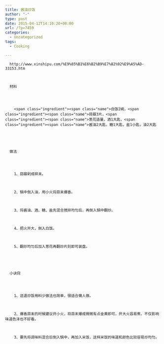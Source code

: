 ```yaml
---
title: 酱油炒饭
author: "-"
type: post
date: 2015-04-12T14:10:20+00:00
url: /?p=7459
categories:
  - Uncategorized
tags:
  - Cooking

---
```


  <div class="dl clearfix 
	                  	">
     
    
    
      http://www.xinshipu.com/%E9%85%B1%E6%B2%B9%E7%82%92%E9%A5%AD-33153.htm
    
    
    
      材料
    
    
    
      
        <span class="ingredient"><span class="name">白饭2碗，<span class="ingredient"><span class="name">蒜瓣3片，<span class="ingredient"><span class="name">葱花适量，酒1大匙，<span class="ingredient"><span class="name">酱油2大匙，糖1大匙，盐1小匙，油2大匙
      
  
  
  
    
      做法
    
    
    
      
        1、蒜瓣剁成碎末。
      
      
      
        2、锅中倒入油，用小火将蒜末爆香。
      
      
      
        3、将酱油、酒、糖、盐先混合搅拌均匀后，再倒入锅中翻炒。
      
      
      
        4、把火开大，倒入白饭。
      
      
      
        5、翻炒均匀后加入葱花再翻炒片刻即可装盘。
      
  
  
  
    
      小诀窍
    
    
    
      
        1、这道炒饭用料少做法也简单，很适合懒人做。
      
      
      
        2、爆香蒜末的时候建议开小火，将蒜末爆成微微有点金黄即可，开大火容易焦，不仅影响味道色泽也不好看。
      
      
      
        3、要先将调味料混合后倒入锅中，再加入米饭，这样米饭的味道和颜色比较容易炒均匀。
      
  
  
  
    
    
    
    
  


